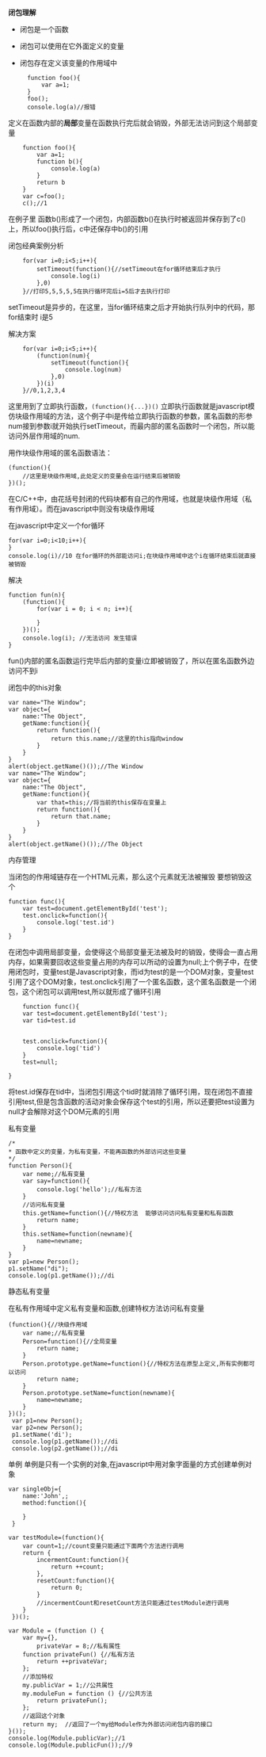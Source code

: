 **闭包理解**

- 闭包是一个函数

- 闭包可以使用在它外面定义的变量

- 闭包存在定义该变量的作用域中



  		function foo(){
			var a=1;
		}
		foo();
		console.log(a)//报错
定义在函数内部的**局部**变量在函数执行完后就会销毁，外部无法访问到这个局部变量

		function foo(){
			var a=1;
			function b(){
				console.log(a)
			}
			return b
		}
		var c=foo();
		c();//1
在例子里 函数b()形成了一个闭包，内部函数b()在执行时被返回并保存到了c()上，所以foo()执行后，c中还保存中b()的引用

闭包经典案例分析

		for(var i=0;i<5;i++){
			setTimeout(function(){//setTimeout在for循环结束后才执行
				console.log(i)
			},0)
		}//打印5,5,5,5,5在执行循环完后i=5后才去执行打印

setTimeout是异步的，在这里，当for循环结束之后才开始执行队列中的代码，那for结束时 i是5

解决方案

		for(var i=0;i<5;i++){
			(function(num){
				setTimeout(function(){
					console.log(num)
				},0)
			})(i)
		}//0,1,2,3,4

这里用到了立即执行函数，`(function(){...})()` 立即执行函数就是javascript模仿块级作用域的方法，这个例子中i是传给立即执行函数的参数，匿名函数的形参num接到参数i就开始执行setTimeout，而最内部的匿名函数时一个闭包，所以能访问外层作用域的num.


用作块级作用域的匿名函数语法：

	(function(){
		//这里是块级作用域,此处定义的变量会在运行结束后被销毁
	})();
在C/C++中，由花括号封闭的代码块都有自己的作用域，也就是块级作用域（私有作用域）。而在javascript中则没有块级作用域

在javascript中定义一个for循环

	for(var i=0;i<10;i++){
	}
	console.log(i)//10 在for循环的外部能访问i;在块级作用域中这个i在循环结束后就直接被销毁
解决

	function fun(n){
    	(function(){
        	for(var i = 0; i < n; i++){
            	
        	}
    	})();
    	console.log(i); //无法访问 发生错误
	}
fun()内部的匿名函数运行完毕后内部的变量i立即被销毁了，所以在匿名函数外边访问不到i

闭包中的this对象

	var name="The Window";
	var object={
		name:"The Object",
		getName:function(){
			return function(){
				return this.name;//这里的this指向window
			}
		}
	}
	alert(object.getName()());//The Window
	var name="The Window";
	var object={
		name:"The Object",
		getName:function(){
			var that=this;//将当前的this保存在变量上
			return function(){
				return that.name;
			}
		}
	}
	alert(object.getName()());//The Object



内存管理

当闭包的作用域链存在一个HTML元素，那么这个元素就无法被摧毁	要想销毁这个

	function func(){
		var test=document.getElementById('test');
		test.onclick=function(){
			console.log('test.id')
		}
	}
在闭包中调用局部变量，会使得这个局部变量无法被及时的销毁，使得会一直占用内存，如果需要回收这些变量占用的内存可以所动的设置为null;上个例子中，在使用闭包时，变量test是Javascript对象，而id为test的是一个DOM对象，变量test引用了这个DOM对象，test.onclick引用了一个匿名函数，这个匿名函数是一个闭包，这个闭包可以调用test,所以就形成了循环引用



		function func(){
		var test=document.getElementById('test');			
		var tid=test.id
	

		test.onclick=function(){
			console.log('tid')
		}
		test=null;

	}
将test.id保存在tid中，当闭包引用这个tid时就消除了循环引用，现在闭包不直接引用test,但是包含函数的活动对象会保存这个test的引用，所以还要把test设置为null才会解除对这个DOM元素的引用

私有变量

	/*
  	* 函数中定义的变量，为私有变量，不能再函数的外部访问这些变量
  	*/
 	function Person(){
 		var neme;//私有变量
 		var say=function(){
 			console.log('hello');//私有方法
 		}
 		//访问私有变量
 		this.getName=function(){//特权方法  能够访问访问私有变量和私有函数
 			return name;
 		}
 		this.setName=function(newname){
 			name=newname;
 		}
 	}
 	var p1=new Person();
 	p1.setName("di");
 	console.log(p1.getName());//di 

 
静态私有变量

在私有作用域中定义私有变量和函数,创建特权方法访问私有变量
 
 	(function(){//块级作用域
 		var name;//私有变量
 		Person=function(){//全局变量
 			return name;
 		}
 		Person.prototype.getName=function(){//特权方法在原型上定义,所有实例都可以访问
 			return name;
 		}
 		Person.prototype.setName=function(newname){
 			name=newname;
 		}
 	})();
	 var p1=new Person();
 	 var p2=new Person();
	 p1.setName('di');
	 console.log(p1.getName());//di
	 console.log(p2.getName());//di
 
 单例
 单例是只有一个实例的对象,在javascript中用对象字面量的方式创建单例对象

 	var singleObj={
 		name:'John',;
 		method:function(){
 		
 		}
	 }
 
 	var testModule=(function(){
 		var count=1;//count变量只能通过下面两个方法进行调用
 		return {
 			incermentCount:function(){
 				return ++count;
 			},
 			resetCount:function(){
 				return 0;
 			}	
 			//incermentCount和resetCount方法只能通过testModule进行调用
 		}
	 })();
 
 	var Module = (function () {  
    	var my={},  
        	privateVar = 8;//私有属性
    	function privateFun() {//私有方法
        	return ++privateVar;  
    	};  
    	//添加特权
    	my.publicVar = 1;//公共属性
    	my.moduleFun = function () {//公共方法
        	return privateFun();  
    	};  
    	//返回这个对象
    	return my;  //返回了一个my给Module作为外部访问闭包内容的接口
	}());  
	console.log(Module.publicVar);//1  
	console.log(Module.publicFun());//9  


	
	

		
		